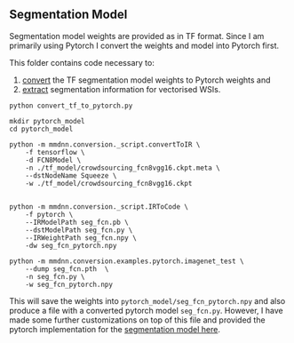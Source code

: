 ## Segmentation Model


Segmentation model weights are provided as in TF format.  Since I am primarily using Pytorch I convert the weights and model into Pytorch first.

This folder contains code necessary to:
1. [convert](./convert_tf_to_pytorch.py) the TF segmentation model weights to Pytorch weights and
2. [extract](./segment_wsi.py) segmentation information for vectorised WSIs.

```
python convert_tf_to_pytorch.py

mkdir pytorch_model
cd pytorch_model

python -m mmdnn.conversion._script.convertToIR \
    -f tensorflow \
    -d FCN8Model \
    -n ./tf_model/crowdsourcing_fcn8vgg16.ckpt.meta \
    --dstNodeName Squeeze \
    -w ./tf_model/crowdsourcing_fcn8vgg16.ckpt
    

python -m mmdnn.conversion._script.IRToCode \
    -f pytorch \
    --IRModelPath seg_fcn.pb \
    --dstModelPath seg_fcn.py \
    --IRWeightPath seg_fcn.npy \
    -dw seg_fcn_pytorch.npy
    
python -m mmdnn.conversion.examples.pytorch.imagenet_test \
    --dump seg_fcn.pth  \
    -n seg_fcn.py \
    -w seg_fcn_pytorch.npy
```

This will save the weights into `pytorch_model/seg_fcn_pytorch.npy` and also produce a file with a converted pytorch model `seg_fcn.py`.
However, I have made some further customizations on top of this file and provided the pytorch implementation for the [segmentation model here](segmentation_model.py).


